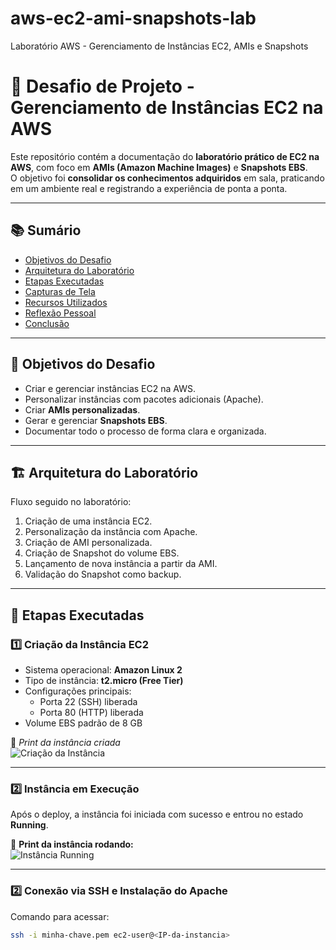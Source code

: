 # aws-ec2-ami-snapshots-lab
Laboratório AWS - Gerenciamento de Instâncias EC2, AMIs e Snapshots

# 🚀 Desafio de Projeto - Gerenciamento de Instâncias EC2 na AWS  

Este repositório contém a documentação do **laboratório prático de EC2 na AWS**, com foco em **AMIs (Amazon Machine Images)** e **Snapshots EBS**.  
O objetivo foi **consolidar os conhecimentos adquiridos** em sala, praticando em um ambiente real e registrando a experiência de ponta a ponta.  

---

## 📚 Sumário
- [Objetivos do Desafio](#-objetivos-do-desafio)
- [Arquitetura do Laboratório](#-arquitetura-do-laboratório)
- [Etapas Executadas](#-etapas-executadas)
- [Capturas de Tela](#-capturas-de-tela)
- [Recursos Utilizados](#-recursos-utilizados)
- [Reflexão Pessoal](#-reflexão-pessoal)
- [Conclusão](#-conclusão)

---

## 🎯 Objetivos do Desafio
- Criar e gerenciar instâncias EC2 na AWS.  
- Personalizar instâncias com pacotes adicionais (Apache).  
- Criar **AMIs personalizadas**.  
- Gerar e gerenciar **Snapshots EBS**.  
- Documentar todo o processo de forma clara e organizada.  

---

## 🏗 Arquitetura do Laboratório
Fluxo seguido no laboratório:  

1. Criação de uma instância EC2.  
2. Personalização da instância com Apache.  
3. Criação de AMI personalizada.  
4. Criação de Snapshot do volume EBS.  
5. Lançamento de nova instância a partir da AMI.  
6. Validação do Snapshot como backup.  
 

---

## 🔧 Etapas Executadas

### 1️⃣ Criação da Instância EC2
- Sistema operacional: **Amazon Linux 2**  
- Tipo de instância: **t2.micro (Free Tier)**  
- Configurações principais:
  - Porta 22 (SSH) liberada  
  - Porta 80 (HTTP) liberada  
- Volume EBS padrão de 8 GB  

📸 *Print da instância criada*  
![Criação da Instância](images/ec2-criacao.png)

---

### 2️⃣ Instância em Execução
Após o deploy, a instância foi iniciada com sucesso e entrou no estado **Running**.  

📸 **Print da instância rodando:**  
![Instância Running](images/ec2-running.png)


---

### 2️⃣ Conexão via SSH e Instalação do Apache
Comando para acessar:  
```bash
ssh -i minha-chave.pem ec2-user@<IP-da-instancia>
